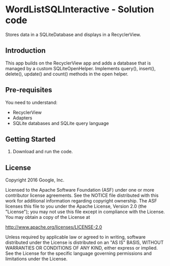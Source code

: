 WordListSQLInteractive - Solution code
======================================

Stores data in a SQLiteDatabase and displays in a RecyclerView.


Introduction
------------

This app builds on the RecyclerView app and adds a database that is managed by
a custom SQLiteOpenHelper. Implements query(), insert(), delete(), update() and
count() methods in the open helper.

Pre-requisites
--------------

You need to understand:
- RecyclerView
- Adapters
- SQLite databases and SQLite query language

Getting Started
---------------

1. Download and run the code.

License
-------

Copyright 2016 Google, Inc.

Licensed to the Apache Software Foundation (ASF) under one or more contributor
license agreements.  See the NOTICE file distributed with this work for
additional information regarding copyright ownership.  The ASF licenses this
file to you under the Apache License, Version 2.0 (the "License"); you may not
use this file except in compliance with the License.  You may obtain a copy of
the License at

  http://www.apache.org/licenses/LICENSE-2.0

Unless required by applicable law or agreed to in writing, software
distributed under the License is distributed on an "AS IS" BASIS, WITHOUT
WARRANTIES OR CONDITIONS OF ANY KIND, either express or implied.  See the
License for the specific language governing permissions and limitations under
the License.

